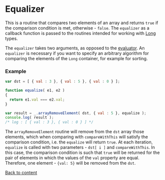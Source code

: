 # Equalizer

This is a routine that compares two elements of an array and returns <code>true</code> if the comparison condition is met,
otherwise - <code>false</code>. The `equalizer` as a callback function is passed to the routines intended for working with [Long](./Long.md) types.

<!-- xxx : check consistancy -->

The `equalizer` takes two arguments, as opposed to the [evaluator](./Evaluator.md#evaluator). An `equalizer` is necessary
if you want to specify an arbitrary algorithm for comparing the elements of the `Long` container, for example for sorting.

### Example

```js
var dst = [ { val : 3 }, { val : 5 }, { val : 0 } ];

function equalize( e1, e2 )
{
  return e1.val === e2.val;
}

var result = _.arrayRemoveElement( dst, { val : 5 }, equalize );
console.log( result );
/* log : [ { val : 3 }, { val : 0 } ] */
```

The `arrayRemoveElement` routine will remove from the `dst` array those elements, which when comparing with `compareWithThis`
will satisfy the comparison condition, i.e. the `equalize` will return <code>true</code>.
At each iteration, `equalize` is called with two parameters - `dst[ i ]` and `compareWithThis`.
In this case, the comparison condition is such that <code>true</code> will be returned for the pair of elements in which
the values of the `val` property are equal.
Therefore, one element - `{val: 5}` will be removed from the `dst`.

[Back to content](../README.md#concepts)

